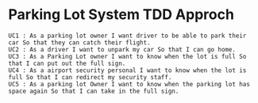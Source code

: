 # Parking Lot System TDD Approch

    UC1 : As a parking lot owner I want driver to be able to park their car So that they can catch their flight.
    UC2 : As a driver I want to unpark my car So that I can go home.
    UC3 : As a Parking Lot owner I want to know when the lot is full So that I can put out the full sign.
    UC4 : As a airport security personal I want to know when the lot is full So that I can redirect my security staff.
    UC5 : As a parking lot Owner I want to know when the parking lot has space again So that I can take in the full sign.
